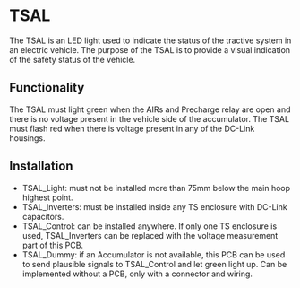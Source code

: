 # TSAL
The TSAL is an LED light used to indicate the status of the tractive system in an electric vehicle. The purpose of the TSAL is to provide a visual indication of the safety status of the vehicle.

## Functionality
The TSAL must light green when the AIRs and Precharge relay are open and there is no voltage present in the vehicle side of the accumulator. The TSAL must flash red when there is voltage present in any of the DC-Link housings.

## Installation
- TSAL_Light: must not be installed more than 75mm below the main hoop highest point.
- TSAL_Inverters: must be installed inside any TS enclosure with DC-Link capacitors.
- TSAL_Control: can be installed anywhere. If only one TS enclosure is used, TSAL_Inverters can be replaced with the voltage measurement part of this PCB.
- TSAL_Dummy: if an Accumulator is not available, this PCB can be used to send plausible signals to TSAL_Control and let green light up. Can be implemented without a PCB, only with a connector and wiring.

